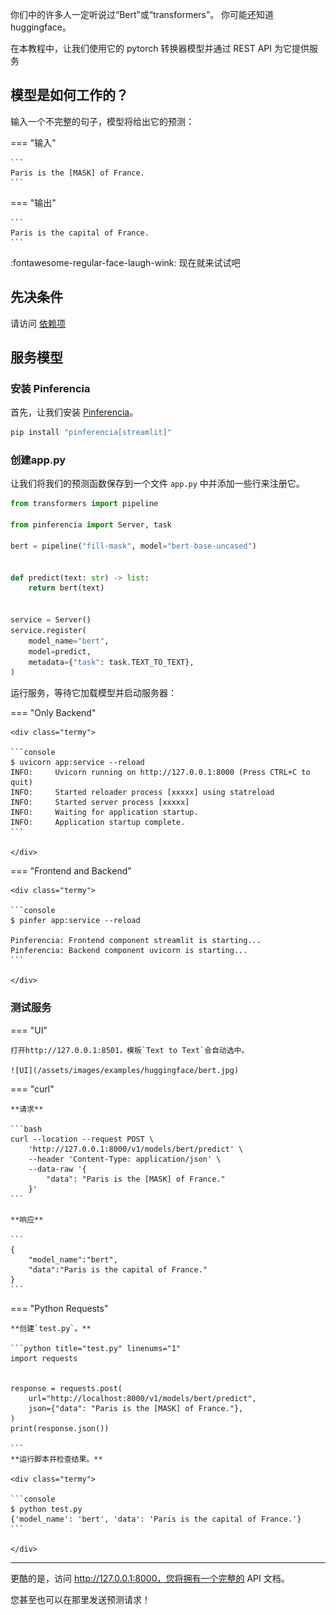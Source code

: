 你们中的许多人一定听说过“Bert”或“transformers”。
你可能还知道huggingface。

在本教程中，让我们使用它的 pytorch 转换器模型并通过 REST API 为它提供服务

## 模型是如何工作的？

输入一个不完整的句子，模型将给出它的预测：

=== "输入"

    ```
    Paris is the [MASK] of France.
    ```

=== "输出"

    ```
    Paris is the capital of France.
    ```

:fontawesome-regular-face-laugh-wink: 现在就来试试吧

## 先决条件

请访问 [依赖项](/ml/huggingface/dependencies/)

## 服务模型

### 安装 Pinferencia

首先，让我们安装 [Pinferencia](https://github.com/underneathall/pinferencia)。

```bash
pip install "pinferencia[streamlit]"
```

### 创建app.py

让我们将我们的预测函数保存到一个文件 `app.py` 中并添加一些行来注册它。

```python title="app.py" linenums="1"
from transformers import pipeline

from pinferencia import Server, task

bert = pipeline("fill-mask", model="bert-base-uncased")


def predict(text: str) -> list:
    return bert(text)


service = Server()
service.register(
    model_name="bert",
    model=predict,
    metadata={"task": task.TEXT_TO_TEXT},
)


```

运行服务，等待它加载模型并启动服务器：

=== "Only Backend"

    <div class="termy">

    ```console
    $ uvicorn app:service --reload
    INFO:     Uvicorn running on http://127.0.0.1:8000 (Press CTRL+C to quit)
    INFO:     Started reloader process [xxxxx] using statreload
    INFO:     Started server process [xxxxx]
    INFO:     Waiting for application startup.
    INFO:     Application startup complete.
    ```

    </div>

=== "Frontend and Backend"

    <div class="termy">

    ```console
    $ pinfer app:service --reload

    Pinferencia: Frontend component streamlit is starting...
    Pinferencia: Backend component uvicorn is starting...
    ```

    </div>

### 测试服务

=== "UI"

    打开http://127.0.0.1:8501，模板`Text to Text`会自动选中。

    ![UI](/assets/images/examples/huggingface/bert.jpg)

=== "curl"

    **请求**

    ```bash
    curl --location --request POST \
        'http://127.0.0.1:8000/v1/models/bert/predict' \
        --header 'Content-Type: application/json' \
        --data-raw '{
            "data": "Paris is the [MASK] of France."
        }'
    ```

    **响应**

    ```
    {
        "model_name":"bert",
        "data":"Paris is the capital of France."
    }
    ```

=== "Python Requests"

    **创建`test.py`。**

    ```python title="test.py" linenums="1"
    import requests


    response = requests.post(
        url="http://localhost:8000/v1/models/bert/predict",
        json={"data": "Paris is the [MASK] of France."},
    )
    print(response.json())

    ```
    **运行脚本并检查结果。**

    <div class="termy">

    ```console
    $ python test.py
    {'model_name': 'bert', 'data': 'Paris is the capital of France.'}
    ```

    </div>

---

更酷的是，访问 http://127.0.0.1:8000，您将拥有一个完整的 API 文档。

您甚至也可以在那里发送预测请求！
